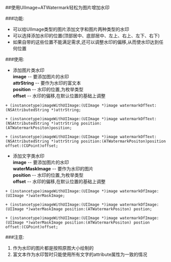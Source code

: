 ##使用UIImage+ATWatermark轻松为图片增加水印

###功能:
- 可以给UIImage类型的图片添加文字和图片两种类型的水印
- 可以选择添加水印的位置(顶部居中、底部居中、左上、右上、左下、右下)
- 如果自带的这些位置不能满足需求,还可以调整水印的偏移,从而使水印达到任何位置

###使用:

- 添加图片类水印<br>
  **image**      -- 要添加图片的水印<br>
  **attrString** -- 要作为水印的富文本<br>
  **position**   -- 水印的位置,为枚举类型<br>
  **offset**     -- 水印的偏移,在默认位置的基础上调整
```objc
+ (instancetype)imageWithUIImage:(UIImage *)image watermarkOfText:(NSAttributedString *)attrString;

+ (instancetype)imageWithUIImage:(UIImage *)image watermarkOfText:(NSAttributedString *)attrString position:(ATWatermarkPositon)position;

+ (instancetype)imageWithUIImage:(UIImage *)image watermarkOfText:(NSAttributedString *)attrString position:(ATWatermarkPositon)position offset:(CGPoint)offset;
```

- 添加文字类水印<br>
  **image**          -- 要添加图片的水印<br>
  **waterMaskImage** -- 要作为水印的图片<br>
  **position**       -- 水印的位置,为枚举类型<br>
  **offset**         -- 水印的偏移,在默认位置的基础上调整
```objc
+ (instancetype)imageWithUIImage:(UIImage *)image watermarkOfImage:(UIImage *)waterMaskImage;

+ (instancetype)imageWithUIImage:(UIImage *)image watermarkOfImage:(UIImage *)waterMaskImage position:(ATWatermarkPositon) postion;

+ (instancetype)imageWithUIImage:(UIImage *)image watermarkOfImage:(UIImage *)waterMaskImage position:(ATWatermarkPositon) postion offset:(CGPoint)offset;
```
###注意:
1. 作为水印的图片都是按照原图大小绘制的
2. 富文本作为水印暂时只能使用所有文字的attribute属性为一致的情况
